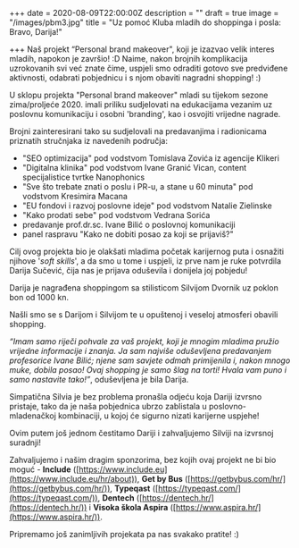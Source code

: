 +++
date = 2020-08-09T22:00:00Z
description = ""
draft = true
image = "/images/pbm3.jpg"
title = "Uz pomoć Kluba mladih do shoppinga i posla: Bravo, Darija!"

+++
Naš projekt “Personal brand makeover", koji je izazvao velik interes mladih, napokon je završio! :D Naime, nakon brojnih komplikacija uzrokovanih svi već znate čime, uspjeli smo odraditi gotovo sve predviđene aktivnosti, odabrati pobjednicu i s njom obaviti nagradni shopping! :)

U sklopu projekta "Personal brand makeover" mladi su tijekom sezone zima/proljeće 2020. imali priliku sudjelovati na edukacijama vezanim uz poslovnu komunikaciju i osobni 'branding', kao i osvojiti vrijedne nagrade.

Brojni zainteresirani tako su sudjelovali na predavanjima i radionicama priznatih stručnjaka iz navedenih područja:

* "SEO optimizacija" pod vodstvom Tomislava Zovića iz agencije Klikeri
* "Digitalna klinika" pod vodstvom Ivane Granić Vican, content specijalistice tvrtke Nanophonics
* "Sve što trebate znati o poslu i PR-u, a stane u 60 minuta" pod vodstvom Kresimira Macana
* "EU fondovi i razvoj poslovne ideje" pod vodstvom Natalie Zielinske
* "Kako prodati sebe" pod vodstvom Vedrana Sorića
* predavanje prof.dr.sc. Ivane Bilić o poslovnoj komunikaciji
* panel raspravu "Kako ne dobiti posao za koji se prijaviš?"

Cilj ovog projekta bio je olakšati mladima početak karijernog puta i osnažiti njihove '_soft skills_', a da smo u tome i uspjeli, iz prve nam je ruke potvrdila Darija Sučević, čija nas je prijava oduševila i donijela joj pobjedu!

Darija je nagrađena shoppingom sa stilisticom Silvijom Dvornik uz poklon bon od 1000 kn.

Našli smo se s Darijom i Silvijom te u opuštenoj i veseloj atmosferi obavili shopping.

_“Imam samo riječi pohvale za vaš projekt, koji je mnogim mladima pružio vrijedne informacije i znanja. Ja sam najviše oduševljena predavanjem profesorice Ivane Bilić; njene sam savjete odmah primijenila i, nakon mnogo muke, dobila posao! Ovaj shopping je samo šlag na torti! Hvala vam puno i samo nastavite tako!”_, oduševljena je bila Darija.

Simpatična Silvia je bez problema pronašla odjeću koja Dariji izvrsno pristaje, tako da je naša pobjednica ubrzo zablistala u poslovno-mladenačkoj kombinaciji, u kojoj će sigurno nizati karijerne uspjehe!

Ovim putem još jednom čestitamo Dariji i zahvaljujemo Silviji na izvrsnoj suradnji!

Zahvaljujemo i našim dragim sponzorima, bez kojih ovaj projekt ne bi bio moguć - **Include** ([https://www.include.eu](https://www.include.eu/hr/about)), **Get by Bus** ([https://getbybus.com/hr/](https://getbybus.com/hr/)), **Typeqast** ([https://typeqast.com/](https://typeqast.com/)), **Dentech** ([https://dentech.hr/](https://dentech.hr/)) i **Visoka škola Aspira** ([https://www.aspira.hr/](https://www.aspira.hr/)).

Pripremamo još zanimljivih projekata pa nas svakako pratite! :)